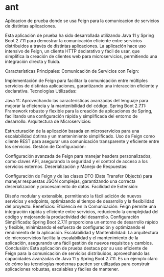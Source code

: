 # ant
Aplicacion de prueba donde se usa Feign para la comunicacion de servicios de distintas aplicaciones.

Esta aplicación de prueba ha sido desarrollada utilizando Java 11 y Spring Boot 2.7.11 para demostrar la comunicación eficiente entre servicios distribuidos a través de distintas aplicaciones. La aplicación hace uso intensivo de Feign, un cliente HTTP declarativo y fácil de usar, que simplifica la creación de clientes web para microservicios, permitiendo una integración directa y fluida.

Características Principales:
Comunicación de Servicios con Feign:

Implementación de Feign para facilitar la comunicación entre múltiples servicios de distintas aplicaciones, garantizando una interacción eficiente y declarativa.
Tecnologías Utilizadas:

Java 11: Aprovechando las características avanzadas del lenguaje para mejorar la eficiencia y la mantenibilidad del código.
Spring Boot 2.7.11: Framework robusto y flexible para la creación de aplicaciones de Spring, facilitando una configuración rápida y simplificada del entorno de desarrollo.
Arquitectura de Microservicios:

Estructuración de la aplicación basada en microservicios para una escalabilidad óptima y un mantenimiento simplificado.
Uso de Feign como cliente REST para asegurar una comunicación transparente y eficiente entre los servicios.
Gestión de Configuración:

Configuración avanzada de Feign para manejar headers personalizados, como claves API, asegurando la seguridad y el control de acceso a los servicios externos.
Deserialización y Manejo de Respuestas:

Configuración de Feign y de las clases DTO (Data Transfer Objects) para manejar respuestas JSON complejas, garantizando una correcta deserialización y procesamiento de datos.
Facilidad de Extensión:

Diseño modular y extensible, permitiendo la fácil adición de nuevos servicios y endpoints, optimizando el tiempo de desarrollo y la flexibilidad del proyecto.
Beneficios:
Eficiencia en la Comunicación: Feign permite una integración rápida y eficiente entre servicios, reduciendo la complejidad del código y mejorando la productividad del desarrollo.
Configuración Simplificada: Spring Boot 2.7.11 proporciona un entorno de desarrollo rápido y flexible, minimizando el esfuerzo de configuración y optimizando el rendimiento de la aplicación.
Escalabilidad y Mantenibilidad: La arquitectura de microservicios facilita la escalabilidad y el mantenimiento de la aplicación, asegurando una fácil gestión de nuevos requisitos y cambios.
Conclusión:
Esta aplicación de prueba destaca por su uso eficiente de Feign para la comunicación de servicios distribuidos, aprovechando las capacidades avanzadas de Java 11 y Spring Boot 2.7.11. Es un ejemplo claro de cómo las tecnologías modernas pueden ser utilizadas para construir aplicaciones robustas, escalables y fáciles de mantener.
